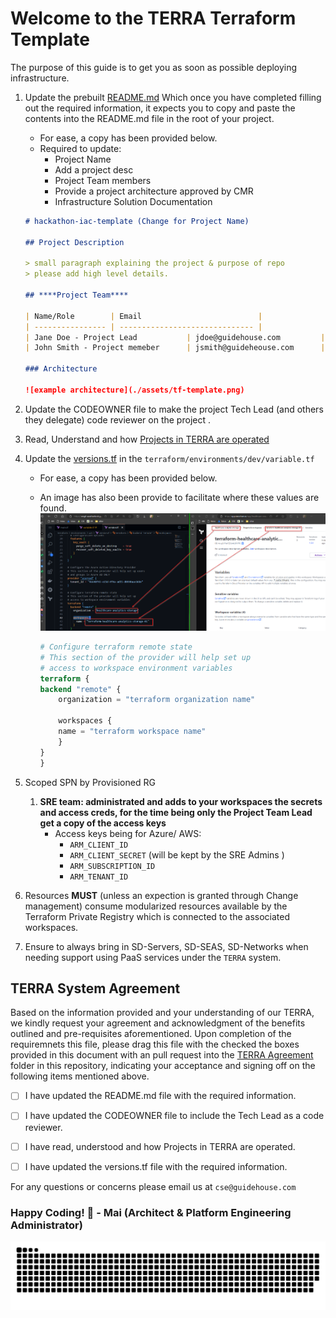 # Welcome to the TERRA Terraform Template

The purpose of this guide is to get you as soon as possible deploying infrastructure.

1. Update the prebuilt [README.md](./docs/README.md) Which once you have completed filling out the required information, it expects you to copy and paste the contents into the README.md file in the root of your project.
    - For ease, a copy has been provided below.
    - Required to update:
        - Project Name
        - Add a project desc
        - Project Team members
        - Provide a project architecture approved by CMR
        - Infrastructure Solution Documentation
  
    ```markdown
    # hackathon-iac-template (Change for Project Name)

    ## Project Description

    > small paragraph explaining the project & purpose of repo
    > please add high level details.

    ## ****Project Team****

    | Name/Role        | Email                          |
    | ---------------- | ------------------------------ |
    | Jane Doe - Project Lead           | jdoe@guidehouse.com         |
    | John Smith - Project memeber      | jsmith@guideheouse.com      |

    ### Architecture

    ![example architecture](./assets/tf-template.png)
    ```

2. Update the CODEOWNER file to make the project Tech Lead (and others they delegate) code reviewer on the project .
3. Read, Understand and how [Projects in TERRA are operated](https://github.com/gh-inner/Guidebook/blob/main/guides/cloud-ops/TERRA/projects-in-TERRA.md)

4. Update the [versions.tf](./terraform/environments/dev/variable.tf) in the `terraform/environments/dev/variable.tf`
    - For ease, a copy has been provided below.
    - An image has also been provide to facilitate where these values are found.
    ![tf-mapping](./assets/tf-mapping.png)

        ```terraform
        # Configure terraform remote state
        # This section of the provider will help set up
        # access to workspace environment variables
        terraform {
        backend "remote" {
            organization = "terraform organization name" 

            workspaces {
            name = "terraform workspace name"
            }
        }
        }
        ```

5. Scoped SPN by Provisioned RG
   1. **SRE team: administrated and adds to your workspaces the secrets and access creds, for the time being only the Project Team Lead get a copy of the access keys**
        - Access keys being for Azure/ AWS:
          - `ARM_CLIENT_ID`
          - `ARM_CLIENT_SECRET` (will be kept by the SRE Admins )
          - `ARM_SUBSCRIPTION_ID`
          - `ARM_TENANT_ID`

6. Resources **MUST** (unless an expection is granted through Change management) consume modularized resources available by the Terraform Private Registry which is connected to the associated workspaces.

7. Ensure to always bring in SD-Servers, SD-SEAS, SD-Networks when needing support using PaaS services under the `TERRA` system.

## TERRA System Agreement

Based on the information provided and your understanding of our TERRA, we kindly request your agreement and acknowledgment of the benefits outlined and pre-requisites aforementioned. Upon completion of the requiremnets this file, please drag this file with the checked the boxes provided in this document with an pull request into the [TERRA Agreement](./docs/TERRA-Agreement) folder in this repository, indicating your acceptance and signing off on the following items mentioned above.

- [ ] I have updated the README.md file with the required information.
- [ ] I have updated the CODEOWNER file to include the Tech Lead as a code reviewer.
- [ ] I have read, understood and how Projects in TERRA are operated.
- [ ] I have updated the versions.tf file with the required information.


For any questions or concerns please email us at `cse@guidehouse.com`

### Happy Coding! 🎉 - Mai (Architect & Platform Engineering Administrator)

<!-- snake interactive -->
<p align="center">
  <img  src="https://raw.githubusercontent.com/Elanza-48/Elanza-48/main/resources/img/github-contribution-grid-snake.svg"
    alt="example" />
</p>
